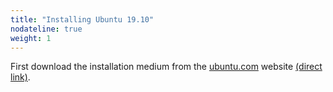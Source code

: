 ```yaml
---
title: "Installing Ubuntu 19.10"
nodateline: true
weight: 1
---
```


First download the installation medium from the [ubuntu.com](https://ubuntu.com) website [(direct link)](http://releases.ubuntu.com/19.10/ubuntu-19.10-desktop-amd64.iso).

